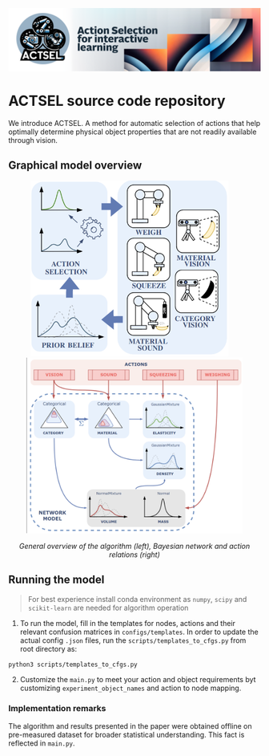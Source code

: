 <p align="center">
  <img src="_src_images/actsel_github_banner.png" alt="Action Selection algorithm to explore the physical properties in broader term.">
</p>

# ACTSEL source code repository
We introduce ACTSEL. A method for automatic selection of actions that help optimally determine physical object properties that are not readily available through vision.

## Graphical model overview
<p align="center">
  <img src="_src_images/actsel_general_diagram.png" alt="General diagram of ACTSEL algorithm in action."
  height="350"
  style="margin-right: 20px;">
  <img src="_src_images/actsel_actions_network.png" alt="Bayesian network" height="350">
</p>
<p align="center">
  <em>General overview of the algorithm (left), Bayesian network and action relations (right)</em>
</p>

## Running the model
> For best experience install conda environment as `numpy`, `scipy` and `scikit-learn` are needed for algorithm operation
  1) To run the model, fill in the templates for nodes, actions and their relevant confusion matrices in `configs/templates`. In order to update the actual config `.json` files, run the `scripts/templates_to_cfgs.py` from root directory as:
  ```
  python3 scripts/templates_to_cfgs.py
  ```

  2) Customize the `main.py` to meet your action and object requirements byt customizing `experiment_object_names` and action to node mapping.

### Implementation remarks
The algorithm and results presented in the paper were obtained offline on pre-measured dataset for broader statistical understanding. This fact is reflected in `main.py`.

